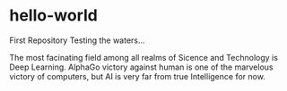 # hello-world
First Repository Testing the waters...

The most facinating field among all realms of Sicence and Technology is Deep Learning. AlphaGo victory against human is one of the marvelous victory of computers, but AI is very far from true Intelligence for now.

